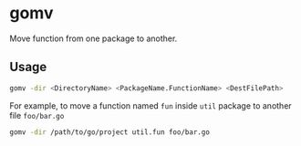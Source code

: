 # gomv

Move function from one package to another.

## Usage
```sh
gomv -dir <DirectoryName> <PackageName.FunctionName> <DestFilePath>
```
For example, to move a function named `fun` inside `util` package
to another file `foo/bar.go`
```sh
gomv -dir /path/to/go/project util.fun foo/bar.go 
```
